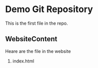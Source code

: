 # Demo Git Repository

This is the first file in the repo.

## WebsiteContent

Heare are the file in the website

1. index.html

